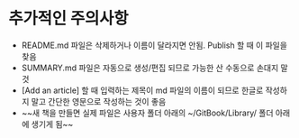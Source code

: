 # 추가적인 주의사항

* README.md 파일은 삭제하거나 이름이 달라지면 안됨. Publish 할 때 이 파일을 찾음
* SUMMARY.md 파일은 자동으로 생성/편집 되므로 가능한 산 수동으로 손대지 말 것
* \[Add an article\] 할 때 입력하는 제목이 md 파일의 이름이 되므로 한글로 작성하지 말고 간단한 영문으로 작성하는 것이 좋음
* ~~새 책을 만들면 실제 파일은 사용자 폴더 아래의 ~/GitBook/Library/ 폴더 아래에 생기게 됨~~



